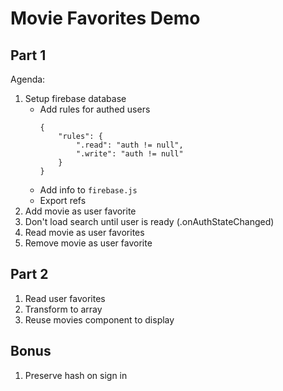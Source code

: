 Movie Favorites Demo
===

## Part 1

Agenda:

1. Setup firebase database
    * Add rules for authed users
        ```
        {
            "rules": {
                ".read": "auth != null",
                ".write": "auth != null"
            }
        }
        ```
    * Add info to `firebase.js`
    * Export refs
1. Add movie as user favorite
1. Don't load search until user is ready (.onAuthStateChanged)  
1. Read movie as user favorites
1. Remove movie as user favorite

## Part 2

1. Read user favorites
1. Transform to array
1. Reuse movies component to display

## Bonus

1. Preserve hash on sign in
